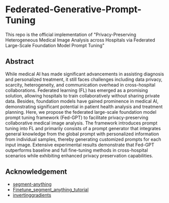 # Federated-Generative-Prompt-Tuning
This repo is the official implementation of "Privacy-Preserving Heterogeneous Medical Image Analysis across Hospitals via Federated Large-Scale Foundation Model Prompt Tuning"

## Abstract
While medical AI has made significant advancements in assisting diagnosis and personalized treatment, it still faces challenges including data privacy, scarcity, heterogeneity, and communication overhead in cross-hospital collaborations. Federated learning (FL) has emerged as a promising solution, allowing hospitals to train collaboratively without sharing private data.  Besides, foundation models have gained prominence in medical AI, demonstrating significant potential in patient health analysis and treatment planning.
Here, we propose the federated large-scale foundation model prompt tuning framework (Fed-GPT) to facilitate privacy-preserving collaborative medical image analysis.
The framework introduces prompt tuning into FL and primarily consists of a prompt generator that integrates general knowledge from the global prompt with personalized information from individual samples, thereby generating customized prompts for each input image.
Extensive experimental results demonstrate that Fed-GPT outperforms baseline and full fine-tuning methods in cross-hospital scenarios while exhibiting enhanced privacy preservation capabilities.

## Acknowledgement

* [segment-anything](https://github.com/facebookresearch/segment-anything)
* [Finetune_segment_anything_tutorial](https://github.com/xzyun2011/finetune_segment_anything_tutorial)
* [invertinggradients](https://github.com/JonasGeiping/invertinggradients)
